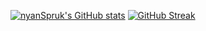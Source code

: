 [![nyanSpruk's GitHub stats](https://github-readme-stats.vercel.app/api?username=nyanSpruk&count_private=true&layout=compact&card_width=250&border_radius=20&hide_border=true&bg_color=24273a&text_color=cad3f5&icon_color=c6a0f6&title_color=8bd5ca)](https://github.com/nyanSpruk/github-readme-stats)
[![GitHub Streak](https://streak-stats.demolab.com/?user=nyanSpruk&layout=compact&border_radius=20&hide_border=true&bg_color=24273a&text_color=cad3f5&icon_color=c6a0f6&title_color=8bd5ca)](https://git.io/streak-stats)
<br/>
<!--[![Top Langs](https://github-readme-stats.vercel.app/api/top-langs/?username=nyanSpruk&layout=compact&theme=tokyonight&count_private=true&card_width=250&border_radius=20&hide_border=true)](https://github.com/nyanSpruk/github-readme-stats)-->

<!--
**nyanSpruk/nyanSpruk** is a ✨ _special_ ✨ repository because its `README.md` (this file) appears on your GitHub profile.

Here are some ideas to get you started:

- 🔭 I’m currently working on ...
- 🌱 I’m currently learning ...
- 👯 I’m looking to collaborate on ...
- 🤔 I’m looking for help with ...
- 💬 Ask me about ...
- 📫 How to reach me: ...
- 😄 Pronouns: ...
- ⚡ Fun fact: ...
-->
